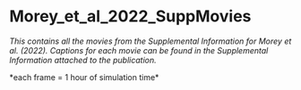 # Morey_et_al_2022_SuppMovies
*This contains all the movies from the Supplemental Information for Morey et al. (2022).*
*Captions for each movie can be found in the Supplemental Information attached to the publication.*
<p> *each frame = 1 hour of simulation time*

